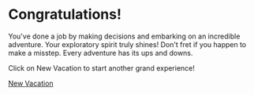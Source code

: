 # Congratulations!

You've done a job by making decisions and embarking on an incredible adventure. Your exploratory spirit truly shines! Don't fret if you happen to make a misstep. Every adventure has its ups and downs.

Click on New Vacation to start another grand experience!

[New Vacation](start.md)
